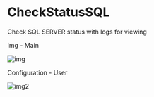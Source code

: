 # CheckStatusSQL
Check SQL SERVER status with logs for viewing

Img - Main


![img](https://github.com/user-attachments/assets/2ea1ad1b-42d3-409f-8252-ed2989cd1019)


Configuration - User

![img2](https://github.com/user-attachments/assets/ca702ccb-3e44-47c7-a28a-c746764a2ee4)
